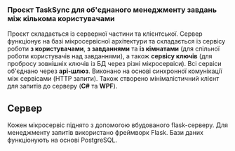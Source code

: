 ### Проєкт TaskSync для об'єднаного менеджменту завдань між кількома користувачами
Проєкт складається із серверної частини та клієнтської. 
Сервер функціонує на базі мікросервісної архітектури та складається із сервісу роботи **з користувачами**, **з завданнями** та **із кімнатами** (для спільної роботи користувачів над завданнями), а також **сервісу ключів** (для пробросу зовнішніх ключів із БД через різні мікросервіси). 
Всі сервіси об'єднано через **api-шлюз**. Виконано на основі синхронної комунікації між сервісами (HTTP запити).
Також створено мінімалістичний клієнт для запитів до серверу (**C#** та **WPF**).

## Сервер
Кожен мікросервіс піднято з допомогою вбудованого flask-серверу. Для менеджменту запитів використано фреймворк Flask. Бази даних функціонують на основі PostgreSQL.